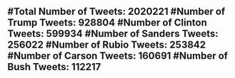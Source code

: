 #Total Number of Tweets: 2020221 
#Number of Trump Tweets: 928804
#Number of Clinton Tweets: 599934
#Number of Sanders Tweets: 256022
#Number of Rubio Tweets: 253842
#Number of Carson Tweets: 160691
#Number of Bush Tweets: 112217
---
